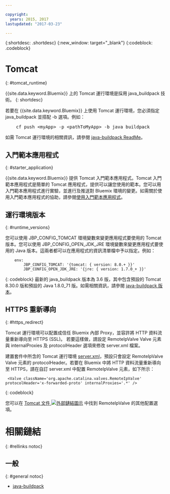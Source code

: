 ```yaml
---

copyright:
  years: 2015, 2017
lastupdated: "2017-03-23"

---
```


{:shortdesc: .shortdesc}
{:new_window: target="_blank"}
{:codeblock: .codeblock}


# Tomcat
{: #tomcat_runtime}

{{site.data.keyword.Bluemix}} 上的 Tomcat 運行環境是採用 java_buildpack 技術。
{: shortdesc}

若要在 {{site.data.keyword.Bluemix}} 上使用 Tomcat 運行環境，您必須指定 java_buildpack 並搭配 -b 選項。例如：
<pre>
    cf push &lt;myApp&gt; -p &lt;pathToMyApp&gt; -b java_buildpack
</pre>

如需 Tomcat 運行環境的相關資訊，請參閱
[java-buildpack ReadMe](https://github.com/cloudfoundry/java-buildpack/blob/master/README.md)。

## 入門範本應用程式
{: #starter_application}

{{site.data.keyword.Bluemix}} 提供 Tomcat 入門範本應用程式。Tomcat 入門範本應用程式是簡單的 Tomcat 應用程式，提供可以讓您使用的範本。您可以用入門範本應用程式進行實驗，並進行及推送對 Bluemix 環境的變更。如需關於使用入門範本應用程式的協助，請參閱[使用入門範本應用程式](/docs/cfapps/starter_app_usage.html)。

## 運行環境版本
{: #runtime_versions}

您可以使用 JBP_CONFIG_TOMCAT 環境變數來變更應用程式要使用的 Tomcat 版本。您可以使用 JBP_CONFIG_OPEN_JDK_JRE 環境變數來變更應用程式要使用的 Java 版本。這兩者都可以在應用程式的資訊清單檔中予以指定。例如：
```
    env:
        JBP_CONFIG_TOMCAT: '{tomcat: { version: 8.0.+ }}'
        JBP_CONFIG_OPEN_JDK_JRE: '{jre: { version: 1.7.0_+ }}'
```
{: codeblock}
最新的 java_buildpack 版本為 3.6 版，其中包含預設的 Tomcat 8.30.0 版和預設的 Java 1.8.0_71 版。如需相關資訊，請參閱 [java-buildpack 版本](https://github.com/cloudfoundry/java-buildpack/releases)。

## HTTPS 重新導向
{: #https_redirect}

Tomcat 運行環境可以配置成信任 Bluemix 內部 Proxy，並容許將 HTTP 資料流量重新導向至 HTTPS (SSL)。
若要這樣做，請設定 RemoteIpValve Valve 元素與 internalProxies 及 protocolHeader 選項來修改 server.xml 檔案。

建置套件中所含的 Tomcat 運行環境 [server.xml](https://github.com/cloudfoundry/java-buildpack/blob/master/resources/tomcat/conf/server.xml)，預設只會設定 RemoteIpValve Valve 元素的 protocolHeader。若要在 Bluemix 中將 HTTP 資料流量重新導向至 HTTPS，請在自訂 server.xml 中配置 RemoteIpValve 元素，如下所示：

```
 <Valve className='org.apache.catalina.valves.RemoteIpValve' protocolHeader='x-forwarded-proto' internalProxies='.*' />
```
{: codeblock}

您可以在 [Tomcat 文件 ![外部鏈結圖示](../../icons/launch-glyph.svg "外部鏈結圖示")](https://tomcat.apache.org/tomcat-8.0-doc/api/org/apache/catalina/valves/RemoteIpValve.html) 中找到 RemoteIpValve 的其他配置選項。

# 相關鏈結
{: #rellinks notoc}
## 一般
{: #general notoc}
* [java-buildpack](https://github.com/cloudfoundry/java-buildpack)
